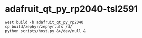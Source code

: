 # adafruit_qt_py_rp2040-tsl2591

```
west build -b adafruit_qt_py_rp2040
cp build/zephyr/zephyr.ufs /d/
python scripts/host.py &>/dev/null &
```
